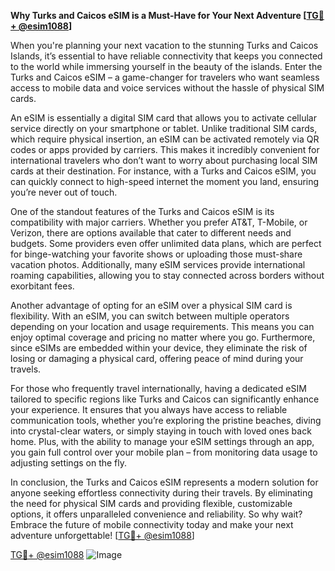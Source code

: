 **Why Turks and Caicos eSIM is a Must-Have for Your Next Adventure [[TG💪+ @esim1088](https://t.me/s/esim1088)]**

When you're planning your next vacation to the stunning Turks and Caicos Islands, it’s essential to have reliable connectivity that keeps you connected to the world while immersing yourself in the beauty of the islands. Enter the Turks and Caicos eSIM – a game-changer for travelers who want seamless access to mobile data and voice services without the hassle of physical SIM cards.

An eSIM is essentially a digital SIM card that allows you to activate cellular service directly on your smartphone or tablet. Unlike traditional SIM cards, which require physical insertion, an eSIM can be activated remotely via QR codes or apps provided by carriers. This makes it incredibly convenient for international travelers who don’t want to worry about purchasing local SIM cards at their destination. For instance, with a Turks and Caicos eSIM, you can quickly connect to high-speed internet the moment you land, ensuring you’re never out of touch.

One of the standout features of the Turks and Caicos eSIM is its compatibility with major carriers. Whether you prefer AT&T, T-Mobile, or Verizon, there are options available that cater to different needs and budgets. Some providers even offer unlimited data plans, which are perfect for binge-watching your favorite shows or uploading those must-share vacation photos. Additionally, many eSIM services provide international roaming capabilities, allowing you to stay connected across borders without exorbitant fees.

Another advantage of opting for an eSIM over a physical SIM card is flexibility. With an eSIM, you can switch between multiple operators depending on your location and usage requirements. This means you can enjoy optimal coverage and pricing no matter where you go. Furthermore, since eSIMs are embedded within your device, they eliminate the risk of losing or damaging a physical card, offering peace of mind during your travels.

For those who frequently travel internationally, having a dedicated eSIM tailored to specific regions like Turks and Caicos can significantly enhance your experience. It ensures that you always have access to reliable communication tools, whether you’re exploring the pristine beaches, diving into crystal-clear waters, or simply staying in touch with loved ones back home. Plus, with the ability to manage your eSIM settings through an app, you gain full control over your mobile plan – from monitoring data usage to adjusting settings on the fly.

In conclusion, the Turks and Caicos eSIM represents a modern solution for anyone seeking effortless connectivity during their travels. By eliminating the need for physical SIM cards and providing flexible, customizable options, it offers unparalleled convenience and reliability. So why wait? Embrace the future of mobile connectivity today and make your next adventure unforgettable! [[TG💪+ @esim1088](https://t.me/s/esim1088)]

[TG💪+ @esim1088](https://t.me/s/esim1088) ![Image](https://i.postimg.cc/Y0z9fWf4/image.png)